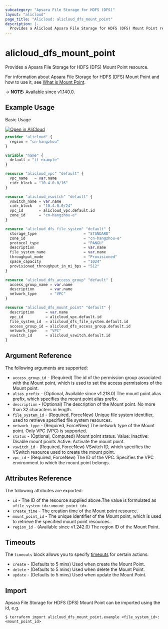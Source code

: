 ```yaml
---
subcategory: "Apsara File Storage for HDFS (DFS)"
layout: "alicloud"
page_title: "Alicloud: alicloud_dfs_mount_point"
description: |-
  Provides a Alicloud Apsara File Storage for HDFS (DFS) Mount Point resource.
---
```


# alicloud_dfs_mount_point

Provides a Apsara File Storage for HDFS (DFS) Mount Point resource. 

For information about Apsara File Storage for HDFS (DFS) Mount Point and how to use it, see [What is Mount Point](https://www.alibabacloud.com/help/en/aibaba-cloud-storage-services/latest/apsara-file-storage-for-hdfs).

-> **NOTE:** Available since v1.140.0.

## Example Usage

Basic Usage

<div style="display: block;margin-bottom: 40px;"><div class="oics-button" style="float: right;position: absolute;margin-bottom: 10px;">
  <a href="https://api.aliyun.com/terraform?resource=alicloud_dfs_mount_point&exampleId=d5c70177-5e6d-3340-635c-e459419f15d8e190a4d7&activeTab=example&spm=docs.r.dfs_mount_point.0.d5c701775e&intl_lang=EN_US" target="_blank">
    <img alt="Open in AliCloud" src="https://img.alicdn.com/imgextra/i1/O1CN01hjjqXv1uYUlY56FyX_!!6000000006049-55-tps-254-36.svg" style="max-height: 44px; max-width: 100%;">
  </a>
</div></div>

```terraform
provider "alicloud" {
  region = "cn-hangzhou"
}

variable "name" {
  default = "tf-example"
}

resource "alicloud_vpc" "default" {
  vpc_name   = var.name
  cidr_block = "10.4.0.0/16"
}

resource "alicloud_vswitch" "default" {
  vswitch_name = var.name
  cidr_block   = "10.4.0.0/24"
  vpc_id       = alicloud_vpc.default.id
  zone_id      = "cn-hangzhou-e"
}

resource "alicloud_dfs_file_system" "default" {
  storage_type                     = "STANDARD"
  zone_id                          = "cn-hangzhou-e"
  protocol_type                    = "PANGU"
  description                      = var.name
  file_system_name                 = var.name
  throughput_mode                  = "Provisioned"
  space_capacity                   = "1024"
  provisioned_throughput_in_mi_bps = "512"
}

resource "alicloud_dfs_access_group" "default" {
  access_group_name = var.name
  description       = var.name
  network_type      = "VPC"
}

resource "alicloud_dfs_mount_point" "default" {
  description     = var.name
  vpc_id          = alicloud_vpc.default.id
  file_system_id  = alicloud_dfs_file_system.default.id
  access_group_id = alicloud_dfs_access_group.default.id
  network_type    = "VPC"
  vswitch_id      = alicloud_vswitch.default.id
}
```

## Argument Reference

The following arguments are supported:
* `access_group_id` - (Required) The id of the permission group associated with the Mount point, which is used to set the access permissions of the Mount point.
* `alias_prefix` - (Optional, Available since v1.218.0) The mount point alias prefix, which specifies the mount point alias prefix.
* `description` - (Optional) The description of the Mount point.  No more than 32 characters in length.
* `file_system_id` - (Required, ForceNew) Unique file system identifier, used to retrieve specified file system resources.
* `network_type` - (Required, ForceNew) The network type of the Mount point.  Only VPC (VPC) is supported.
* `status` - (Optional, Computed) Mount point status. Value: Inactive: Disable mount points Active: Activate the mount point.
* `vswitch_id` - (Required, ForceNew) VSwitch ID, which specifies the VSwitch resource used to create the mount point.
* `vpc_id` - (Required, ForceNew) The ID of the VPC. Specifies the VPC environment to which the mount point belongs.

## Attributes Reference

The following attributes are exported:
* `id` - The ID of the resource supplied above.The value is formulated as `<file_system_id>:<mount_point_id>`.
* `create_time` - The creation time of the Mount point resource.
* `mount_point_id` - The unique identifier of the Mount point, which is used to retrieve the specified mount point resources.
* `region_id` - (Available since v1.242.0) The region ID of the Mount Point.

## Timeouts

The `timeouts` block allows you to specify [timeouts](https://www.terraform.io/docs/configuration-0-11/resources.html#timeouts) for certain actions:
* `create` - (Defaults to 5 mins) Used when create the Mount Point.
* `delete` - (Defaults to 5 mins) Used when delete the Mount Point.
* `update` - (Defaults to 5 mins) Used when update the Mount Point.

## Import

Apsara File Storage for HDFS (DFS) Mount Point can be imported using the id, e.g.

```shell
$ terraform import alicloud_dfs_mount_point.example <file_system_id>:<mount_point_id>
```
